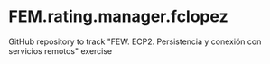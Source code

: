 # FEM.rating.manager.fclopez
GitHub repository to track "FEW. ECP2. Persistencia y conexión con servicios remotos" exercise
